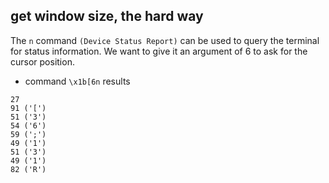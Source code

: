 ## get window size, the hard way

The `n` command `(Device Status Report)` can be used to query the terminal for status information.
We want to give it an argument of 6 to ask for the cursor position.

- command `\x1b[6n` results

```
27
91 ('[')
51 ('3')
54 ('6')
59 (';')
49 ('1')
51 ('3')
49 ('1')
82 ('R')
```
